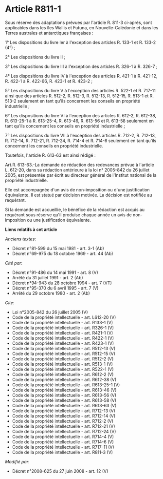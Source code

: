 # Article R811-1

Sous réserve des adaptations prévues par l'article R. 811-3 ci-après, sont applicables dans les îles Wallis et Futuna, en
Nouvelle-Calédonie et dans les Terres australes et antarctiques françaises : 

1° Les dispositions du livre Ier à l'exception des articles R. 133-1 et R. 133-2 (4°) ; 

2° Les dispositions du livre II ; 

3° Les dispositions du livre III à l'exception des articles R. 326-1 à R. 326-7 ; 

4° Les dispositions du livre IV à l'exception des articles R. 421-1 à R. 421-12, R. 422-1 à R. 422-66, R. 423-1 et R.
423-2 ; 

5° Les dispositions du livre V à l'exception des articles R. 522-1 et R. 717-11 ainsi que des articles R. 512-2, R. 512-3, R.
512-13, R. 512-15, R. 513-1 et R. 513-2 seulement en tant qu'ils concernent les conseils en propriété industrielle ; 

6° Les dispositions du livre VI à l'exception des articles R. 612-2, R. 612-38, R. 613-25-1 à R. 613-25-4, R. 613-46, R.
613-56 et R. 613-58 seulement en tant qu'ils concernent les conseils en propriété industrielle ; 

7° Les dispositions du livre VII à l'exception des articles R. 712-2, R. 712-13, R. 712-14, R. 712-21, R. 712-24, R. 714-4 et
R. 714-6 seulement en tant qu'ils concernent les conseils en propriété industrielle. 

Toutefois, l'article R. 613-63 est ainsi rédigé : 

Art.R. 613-63.-La demande de réduction des redevances prévue à l'article L. 612-20, dans sa rédaction antérieure à la loi n°
2005-842 du 26 juillet 2005, est présentée par écrit au directeur général de l'Institut national de la propriété
industrielle. 

Elle est accompagnée d'un avis de non-imposition ou d'une justification équivalente. Il est statué par décision motivée. La
décision est notifiée au requérant. 

Si la demande est accueillie, le bénéfice de la rédaction est acquis au requérant sous réserve qu'il produise chaque année un
avis de non-imposition ou une justification équivalente.

**Liens relatifs à cet article**

_Anciens textes_:

  - Décret n°81-599 du 15 mai 1981 - art. 3-1 (Ab)
  - Décret n°69-975 du 18 octobre 1969 - art. 44 (Ab)

_Cité par_:

  - Décret n°91-486 du 14 mai 1991 - art. 8 (V)
  - Arrêté du 31 juillet 1991 - art. 2 (Ab)
  - Décret n°94-943 du 28 octobre 1994 - art. 7 (VT)
  - Décret n°95-370 du 6 avril 1995 - art. 7 (V)
  - Arrêté du 29 octobre 1980 - art. 2 (Ab)

_Cite_:

  - Loi n°2005-842 du 26 juillet 2005 (V)
  - Code de la propriété intellectuelle - art. L612-20 (V)
  - Code de la propriété intellectuelle - art. R133-1 (V)
  - Code de la propriété intellectuelle - art. R326-1 (V)
  - Code de la propriété intellectuelle - art. R421-1 (V)
  - Code de la propriété intellectuelle - art. R422-1 (V)
  - Code de la propriété intellectuelle - art. R423-1 (V)
  - Code de la propriété intellectuelle - art. R512-13 (V)
  - Code de la propriété intellectuelle - art. R512-15 (V)
  - Code de la propriété intellectuelle - art. R512-2 (V)
  - Code de la propriété intellectuelle - art. R513-1 (V)
  - Code de la propriété intellectuelle - art. R522-1 (V)
  - Code de la propriété intellectuelle - art. R612-2 (V)
  - Code de la propriété intellectuelle - art. R612-38 (V)
  - Code de la propriété intellectuelle - art. R613-25-1 (V)
  - Code de la propriété intellectuelle - art. R613-46 (V)
  - Code de la propriété intellectuelle - art. R613-56 (V)
  - Code de la propriété intellectuelle - art. R613-58 (V)
  - Code de la propriété intellectuelle - art. R613-63 (V)
  - Code de la propriété intellectuelle - art. R712-13 (V)
  - Code de la propriété intellectuelle - art. R712-14 (V)
  - Code de la propriété intellectuelle - art. R712-2 (V)
  - Code de la propriété intellectuelle - art. R712-21 (V)
  - Code de la propriété intellectuelle - art. R712-24 (V)
  - Code de la propriété intellectuelle - art. R714-4 (V)
  - Code de la propriété intellectuelle - art. R714-6 (V)
  - Code de la propriété intellectuelle - art. R717-11 (V)
  - Code de la propriété intellectuelle - art. R811-3 (V)

_Modifié par_:

  - Décret n°2008-625 du 27 juin 2008 - art. 12 (V)
